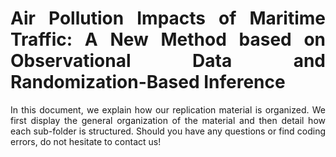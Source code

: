 # Air Pollution Impacts of Maritime Traffic: A New Method based on Observational Data and Randomization-Based Inference

<style>
body {
text-align: justify}
</style>

In this document, we explain how our replication material is organized. We first
display the general organization of the material and then detail how each sub-folder
is structured. Should you have any questions or find coding errors, do not hesitate
to contact us!
